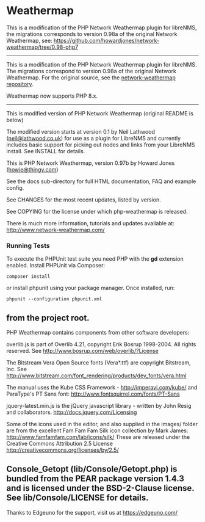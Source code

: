 # Weathermap

This is a modification of the PHP Network Weathermap plugin for libreNMS, the migrations corresponds to version 0.98a of the original Network Weathermap, see: https://github.com/howardjones/network-weathermap/tree/0.98-php7

----
This is a modification of the PHP Network Weathermap plugin for libreNMS. The migrations correspond to version 0.98a of the original Network Weathermap. For the original source, see the [network-weathermap repository](https://github.com/howardjones/network-weathermap).

Weathermap now supports PHP 8.x.

----

This is  modified version of PHP Network Weathermap (original README is below)

The modified version starts at version 0.1 by Neil Lathwood (neil@lathwood.co.uk) for use as a plugin for LibreNMS and currently includes basic support for picking out nodes and links from your LibreNMS install. See INSTALL for details.

This is PHP Network Weathermap, version 0.97b by Howard Jones (howie@thingy.com)

See the docs sub-directory for full HTML documentation, FAQ and example config.

See CHANGES for the most recent updates, listed by version.

See COPYING for the license under which php-weathermap is released.

There is much more information, tutorials and updates available at:
http://www.network-weathermap.com/

### Running Tests

To execute the PHPUnit test suite you need PHP with the **gd** extension enabled.
Install PHPUnit via Composer:

```
composer install
```

or install phpunit using your package manager. Once installed, run:

```
phpunit --configuration phpunit.xml
```

from the project root.
----

PHP Weathermap contains components from other software developers:

overlib.js is part of Overlib 4.21, copyright Erik Bosrup 1998-2004. All rights reserved.
See http://www.bosrup.com/web/overlib/?License

The Bitstream Vera Open Source fonts (Vera*.ttf) are copyright Bitstream, Inc.
See http://www.bitstream.com/font_rendering/products/dev_fonts/vera.html

The manual uses the Kube CSS Framework - http://imperavi.com/kube/
and ParaType's PT Sans font: http://www.fontsquirrel.com/fonts/PT-Sans

jquery-latest.min.js is the jQuery javascript library - written by John Resig and collaborators.
http://docs.jquery.com/Licensing

Some of the icons used in the editor, and also supplied in the images/ folder are
from the excellent Fam Fam Fam Silk icon collection by Mark James:
http://www.famfamfam.com/lab/icons/silk/
These are released under the Creative Commons Attribution 2.5 License
http://creativecommons.org/licenses/by/2.5/

Console_Getopt (lib/Console/Getopt.php) is bundled from the PEAR package
version 1.4.3 and is licensed under the BSD-2-Clause license. See
lib/Console/LICENSE for details.
----

Thanks to Edgeuno for the support, visit us at https://edgeuno.com/
